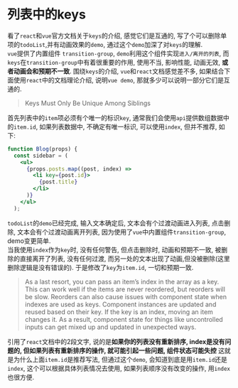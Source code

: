 # 列表中的keys

看了`react`和`vue`官方文档关于`keys`的介绍, 感觉它们是互通的, 写了个可以删除单项的`todoList`,并有动画效果的`demo`, 通过这个`demo`加深了对`keys`的理解.  
`vue`提供了内置组件 `transition-group`, `demo`利用这个组件实现`进入/离开的列表`, 而`keys`在`transition-group`中有着很重要的作用, 使用不当, 影响性能, 动画无效, **或者动画会和预期不一致**. 围绕`keys`的介绍, `vue`和`react`文档感觉差不多, 如果结合下面使用`react`中的文档理论介绍, 说明`vue demo`, 那就多少可以说明一部分它们是互通的.

> Keys Must Only Be Unique Among Siblings

首先列表中的`item`项必须有个唯一的标识`key`, 通常我们会使用`api`提供数组数据中的`item.id`, 如果列表数据中, 不确定有唯一标识, 可以使用`index`, 但并不推荐, 如下:

```jsx
function Blog(props) {
  const sidebar = (
    <ul>
      {props.posts.map((post, index) =>
        <li key={post.id}>
          {post.title}
        </li>
      )}
    </ul>
  );
```

`todoList`的`demo`已经完成, 输入文本确定后, 文本会有个过渡动画进入列表, 点击删除, 文本会有个过渡动画离开列表, 因为使用了`vue`中内置组件`transition-group`, demo变更简单.  
当我使用`index`作为`key`时, 没有任何警告, 但点击删除时, 动画和预期不一致, 被删除的直接离开了列表, 没有任何过渡, 而另一处的文本出现了动画,但没被删除(这里删除逻辑是没有错误的). 于是修改了`key`为`item.id`, 一切和预期一致.

> As a last resort, you can pass an item’s index in the array as a key. This can work well if the items are never reordered, but reorders will be slow.
> Reorders can also cause issues with component state when indexes are used as keys. Component instances are updated and reused based on their key. If the key is an index, moving an item changes it. As a result, component state for things like uncontrolled inputs can get mixed up and updated in unexpected ways.

引用了`react`文档中的2段文字, 说的是**如果你的列表没有重新排序, index是没有问题的, 但如果列表有重新排序的操作, 就可能引起一些问题, 组件状态可能失控**
这就是为什么上面`item.id`是推荐写法, 但通过这个`demo`, 会知道到底是用`item.id`还是`index`, 这个可以根据具体列表情况去使用, 如果列表顺序没有改变的操作, 用`index`也很方便.